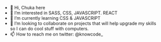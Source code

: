 - 👋 Hi, Chuka here
- 👀 I’m interested in SASS, CSS, JAVASCRIPT. REACT
- 🌱 I’m currently learning CSS & JAVASCRIPT
- 💞️ I’m looking to collaborate on projects that will help upgrade my skills so I can do cool stuff with computers.
- 📫 How to reach me on twitter:  @knowcode_

<!---
Siimple-c/Siimple-c is a ✨ special ✨ repository because its `README.md` (this file) appears on your GitHub profile.
You can click the Preview link to take a look at your changes.
--->
